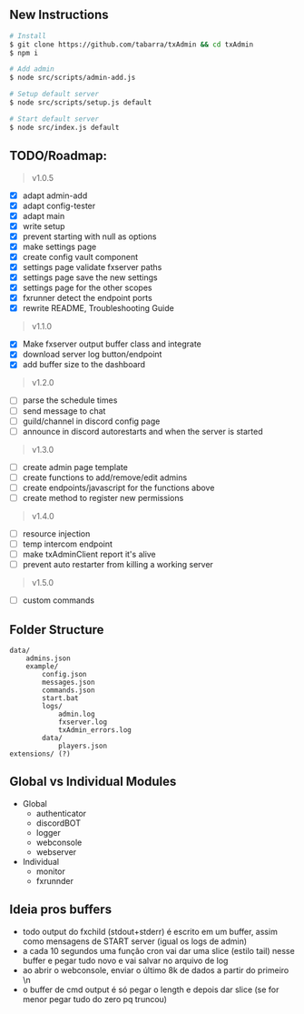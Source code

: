 ## New Instructions
```bash
# Install
$ git clone https://github.com/tabarra/txAdmin && cd txAdmin
$ npm i

# Add admin
$ node src/scripts/admin-add.js

# Setup default server
$ node src/scripts/setup.js default

# Start default server
$ node src/index.js default
```

## TODO/Roadmap:
> v1.0.5
- [x] adapt admin-add 
- [x] adapt config-tester
- [x] adapt main
- [x] write setup
- [x] prevent starting with null as options
- [x] make settings page
- [x] create config vault component
- [x] settings page validate fxserver paths
- [x] settings page save the new settings
- [x] settings page for the other scopes
- [x] fxrunner detect the endpoint ports
- [x] rewrite README, Troubleshooting Guide
> v1.1.0
- [x] Make fxserver output buffer class and integrate
- [x] download server log button/endpoint
- [x] add buffer size to the dashboard
> v1.2.0
- [ ] parse the schedule times
- [ ] send message to chat
- [ ] guild/channel in discord config page
- [ ] announce in discord autorestarts and when the server is started
> v1.3.0
- [ ] create admin page template
- [ ] create functions to add/remove/edit admins
- [ ] create endpoints/javascript for  the functions above
- [ ] create method to register new permissions
> v1.4.0
- [ ] resource injection
- [ ] temp intercom endpoint
- [ ] make txAdminClient report it's alive
- [ ] prevent auto restarter from killing a working server
> v1.5.0
- [ ] custom commands




## Folder Structure
    data/
        admins.json
        example/
            config.json
            messages.json
            commands.json
            start.bat
            logs/
                admin.log
                fxserver.log
                txAdmin_errors.log
            data/
                players.json
    extensions/ (?)


## Global vs Individual Modules
- Global
    - authenticator
    - discordBOT
    - logger
    - webconsole
    - webserver
- Individual
    - monitor
    - fxrunnder


## Ideia pros buffers
- todo output do fxchild (stdout+stderr) é escrito em um buffer, assim como mensagens de START server (igual os logs de admin)
- a cada 10 segundos uma função cron vai dar uma slice (estilo tail) nesse buffer e pegar tudo novo e vai salvar no arquivo de log
- ao abrir o webconsole, enviar o último 8k de dados a partir do primeiro \n
- o buffer de cmd output é só pegar o length e depois dar slice (se for menor pegar tudo do zero pq truncou)
